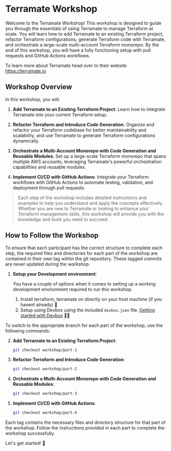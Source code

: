 # Terramate Workshop

Welcome to the Terramate Workshop! This workshop is designed to guide you through the essentials of using Terramate to manage Terraform at scale. You will learn how to add Terramate to an existing Terraform project, refactor Terraform configurations, generate Terraform code with Terramate, and orchestrate a large-scale multi-account Terraform monorepo. By the end of this workshop, you will have a fully functioning setup with pull requests and GitHub Actions workflows.

To learn more about Terramate head over to their website <https://terramate.io>

## Workshop Overview

In this workshop, you will:

1. **Add Terramate to an Existing Terraform Project**: Learn how to integrate Terramate into your current Terraform setup.

2. **Refactor Terraform and Introduce Code Generation**: Organize and refactor your Terraform codebase for better maintainability and scalability, and use Terramate to generate Terraform configurations dynamically.

3. **Orchestrate a Multi-Account Monorepo with Code Generation and Reusable Modules**: Set up a large-scale Terraform monorepo that spans multiple AWS accounts, leveraging Terramate's powerful orchestration capabilities and reusable modules.

4. **Implement CI/CD with GitHub Actions**: Integrate your Terraform workflows with GitHub Actions to automate testing, validation, and deployment through pull requests.

> Each step of the workshop includes detailed instructions and examples to help you understand and apply the concepts effectively. Whether you are new to Terramate or looking to enhance your Terraform management skills, this workshop will provide you with the knowledge and tools you need to succeed.

## How to Follow the Workshop

To ensure that each participant has the correct structure to complete each step, the required files and directories for each part of the workshop are contained in their own tag within the git repository. These tagged commits are never updated during the workshop.

1. **Setup your Development environment**:

    You have a couple of options when it comes to setting up a working development environment required to run this workshop.
    1. Install terraform, terramate on directly on your host machine (if you havent already) 🙈
    2. Setup using Devbox using the included `devbox.json` file. [Getting started with Devbox](https://www.jetify.com/docs/devbox/quickstart/) 🖖🏼

To switch to the appropriate branch for each part of the workshop, use the following commands:

2. **Add Terramate to an Existing Terraform Project**:

    ```sh
    git checkout workshop/part-1
    ```

3. **Refactor Terraform and Introduce Code Generation**:

    ```sh
    git checkout workshop/part-2
    ```

4. **Orchestrate a Multi-Account Monorepo with Code Generation and Reusable Modules**:

    ```sh
    git checkout workshop/part-3
    ```

5. **Implement CI/CD with GitHub Actions**:

    ```sh
    git checkout workshop/part-4
    ```

Each tag contains the necessary files and directory structure for that part of the workshop. Follow the instructions provided in each part to complete the workshop successfully.

Let's get started! 🚀
